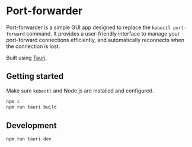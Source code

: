 # Port-forwarder

Port-forwarder is a simple GUI app designed to replace the `kubectl port-forward` command. It provides a user-friendly
interface to manage your port-forward connections efficiently, and automatically reconnects when the connection is lost.

Built using [Tauri](https://tauri.app/).

## Getting started

Make sure `kubectl` and Node.js are installed and configured.

```sh
npm i
npm run tauri build
```

## Development

```sh
npm run tauri dev
```
